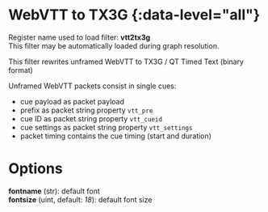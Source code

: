 <!-- automatically generated - do not edit, patch gpac/applications/gpac/gpac.c -->

# WebVTT to TX3G  {:data-level="all"}  
  
Register name used to load filter: __vtt2tx3g__  
This filter may be automatically loaded during graph resolution.  
  
This filter rewrites unframed WebVTT to TX3G / QT Timed Text (binary format)  
  
Unframed WebVTT packets consist in single cues:  

- cue payload as packet payload  
- prefix as packet string property `vtt_pre`  
- cue ID as packet string property `vtt_cueid`  
- cue settings as packet string property `vtt_settings`  
- packet timing contains the cue timing (start and duration)  

  

# Options    
  
<a id="fontname">__fontname__</a> (str): default font  
<a id="fontsize">__fontsize__</a> (uint, default: _18_): default font size  
  
